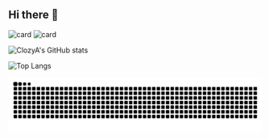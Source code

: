 ## Hi there 👋

![card](https://cdn.jsdelivr.net/gh/ClozyA/NCM-Card/card-dark.svg)
![card](https://statically.io/gh/ClozyA/NCM-Card/card-dark.svg)


![ClozyA's GitHub stats](https://github-readme-stats.vercel.app/api?username=ClozyA&count_private=true&show_icons=true&theme=transparent)
<!--![ClozyA's GitHub stats](https://clozya-readme-stats.vercel.app/api?username=ClozyA&count_private=true&show_icons=true&theme=transparent)
![card](https://cdn.jsdelivr.net/gh/ClozyA/netease-music-card-fixed/card.svg)-->


![Top Langs](https://github-readme-stats.vercel.app/api/top-langs/?username=ClozyA&layout=compact)


![Snake!](https://raw.githubusercontent.com/ClozyA/ClozyA/snake-output/github-contribution-grid-snake-dark.svg)

<!--
**ClozyA/ClozyA** is a ✨ _special_ ✨ repository because its `README.md` (this file) appears on your GitHub profile.

Here are some ideas to get you started:

- 🔭 I’m currently working on ...
- 🌱 I’m currently learning ...
- 👯 I’m looking to collaborate on ...
- 🤔 I’m looking for help with ...
- 💬 Ask me about ...
- 📫 How to reach me: ...
- 😄 Pronouns: ...
- ⚡ Fun fact: ...
-->
